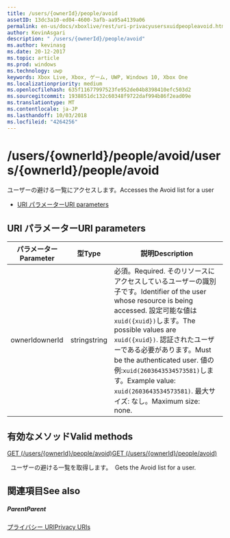 ```yaml
---
title: /users/{ownerId}/people/avoid
assetID: 13dc3a10-ed04-4600-3afb-aa95a4139a06
permalink: en-us/docs/xboxlive/rest/uri-privacyusersxuidpeopleavoid.html
author: KevinAsgari
description: " /users/{ownerId}/people/avoid"
ms.author: kevinasg
ms.date: 20-12-2017
ms.topic: article
ms.prod: windows
ms.technology: uwp
keywords: Xbox Live, Xbox, ゲーム, UWP, Windows 10, Xbox One
ms.localizationpriority: medium
ms.openlocfilehash: 635f11677997523fe952de04b8398410efc503d2
ms.sourcegitcommit: 1938851dc132c60348f9722daf994b86f2ead09e
ms.translationtype: MT
ms.contentlocale: ja-JP
ms.lasthandoff: 10/03/2018
ms.locfileid: "4264256"
---
```

# <a name="usersowneridpeopleavoid"></a><span data-ttu-id="c8f3d-104">/users/{ownerId}/people/avoid</span><span class="sxs-lookup"><span data-stu-id="c8f3d-104">/users/{ownerId}/people/avoid</span></span>
<span data-ttu-id="c8f3d-105">ユーザーの避ける一覧にアクセスします。</span><span class="sxs-lookup"><span data-stu-id="c8f3d-105">Accesses the Avoid list for a user</span></span>

  * [<span data-ttu-id="c8f3d-106">URI パラメーター</span><span class="sxs-lookup"><span data-stu-id="c8f3d-106">URI parameters</span></span>](#ID4EQ)

<a id="ID4EQ"></a>


## <a name="uri-parameters"></a><span data-ttu-id="c8f3d-107">URI パラメーター</span><span class="sxs-lookup"><span data-stu-id="c8f3d-107">URI parameters</span></span>

| <span data-ttu-id="c8f3d-108">パラメーター</span><span class="sxs-lookup"><span data-stu-id="c8f3d-108">Parameter</span></span>| <span data-ttu-id="c8f3d-109">型</span><span class="sxs-lookup"><span data-stu-id="c8f3d-109">Type</span></span>| <span data-ttu-id="c8f3d-110">説明</span><span class="sxs-lookup"><span data-stu-id="c8f3d-110">Description</span></span>|
| --- | --- | --- |
| <span data-ttu-id="c8f3d-111">ownerId</span><span class="sxs-lookup"><span data-stu-id="c8f3d-111">ownerId</span></span>| <span data-ttu-id="c8f3d-112">string</span><span class="sxs-lookup"><span data-stu-id="c8f3d-112">string</span></span>| <span data-ttu-id="c8f3d-113">必須。</span><span class="sxs-lookup"><span data-stu-id="c8f3d-113">Required.</span></span> <span data-ttu-id="c8f3d-114">そのリソースにアクセスしているユーザーの識別子です。</span><span class="sxs-lookup"><span data-stu-id="c8f3d-114">Identifier of the user whose resource is being accessed.</span></span> <span data-ttu-id="c8f3d-115">設定可能な値は<code>xuid({xuid})</code>します。</span><span class="sxs-lookup"><span data-stu-id="c8f3d-115">The possible values are <code>xuid({xuid})</code>.</span></span> <span data-ttu-id="c8f3d-116">認証されたユーザーである必要があります。</span><span class="sxs-lookup"><span data-stu-id="c8f3d-116">Must be the authenticated user.</span></span> <span data-ttu-id="c8f3d-117">値の例:<code>xuid(2603643534573581)</code>します。</span><span class="sxs-lookup"><span data-stu-id="c8f3d-117">Example value: <code>xuid(2603643534573581)</code>.</span></span> <span data-ttu-id="c8f3d-118">最大サイズ: なし。</span><span class="sxs-lookup"><span data-stu-id="c8f3d-118">Maximum size: none.</span></span> |

<a id="ID4ERB"></a>


## <a name="valid-methods"></a><span data-ttu-id="c8f3d-119">有効なメソッド</span><span class="sxs-lookup"><span data-stu-id="c8f3d-119">Valid methods</span></span>

[<span data-ttu-id="c8f3d-120">GET (/users/{ownerId}/people/avoid)</span><span class="sxs-lookup"><span data-stu-id="c8f3d-120">GET (/users/{ownerId}/people/avoid)</span></span>](uri-privacyusersxuidpeopleavoidget.md)

<span data-ttu-id="c8f3d-121">&nbsp;&nbsp;ユーザーの避ける一覧を取得します。</span><span class="sxs-lookup"><span data-stu-id="c8f3d-121">&nbsp;&nbsp;Gets the Avoid list for a user.</span></span>

<a id="ID4E2B"></a>


## <a name="see-also"></a><span data-ttu-id="c8f3d-122">関連項目</span><span class="sxs-lookup"><span data-stu-id="c8f3d-122">See also</span></span>

<a id="ID4E4B"></a>


##### <a name="parent"></a><span data-ttu-id="c8f3d-123">Parent</span><span class="sxs-lookup"><span data-stu-id="c8f3d-123">Parent</span></span>

[<span data-ttu-id="c8f3d-124">プライバシー URI</span><span class="sxs-lookup"><span data-stu-id="c8f3d-124">Privacy URIs</span></span>](atoc-reference-privacyv2.md)
